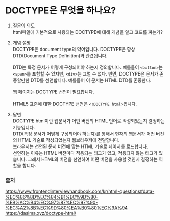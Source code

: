 # DOCTYPE은 무엇을 하나요?

1. 질문의 의도  
   html파일에 기본적으로 사용되는 DOCTYPE에 대해 개념을 알고 코드를 짜는가?

2. 개념 설명  
   DOCTYPE은 document type의 약어입니다. DOCTYPE은 항상 DTD(Document Type Definition)와 관련됩니다.
   <br>  
   DTD는 특정 문서가 어떻게 구성되어야 하는지 정의합니다. 예를들어 `<button>`는 `<span>`를 포함할 수 있지만, `<div>`는 그럴 수 없다. 반면, DOCTYPE은 문서가 존중할만한 DTD를 선언합니다. 예를들어 이 문서는 HTML DTD를 존중한다.
   <br>  
   웹 페이지는 DOCTYPE 선언이 필요합니다.
   <br>  
   HTML5 표준에 대한 DOCTYPE 선언은 `<!DOCTYPE html>`입니다.
3. 답변  
   DOCTYPE html이란 웹문서가 어떤 버전의 HTML 언어로 작성되었는지 결정하는 기능입니다.  
   DTD(특정 문서가 어떻게 구성되어야 하는지)를 통해서 현재의 웹문서가 어떤 버전의 HTML 기술로 작성되었는지 웹브라우저에 전달합니다.  
   브라우저는 선언된 문서 버전에 맞는 HTML 기술로 페이지를 로드합니다.  
   선언하는 이유는 HTML 버전마다 적용되는 태그가 있고, 적용되지 않는 태그가 있습니다. 그래서 HTML의 버전을 선언하여 어떤 버전을 사용할 것인지 결정하는 역할을 합니다.
### 출처
https://www.frontendinterviewhandbook.com/kr/html-questions#data-%EC%86%8D%EC%84%B1%EC%9D%80-%EB%AC%B4%EC%97%87%EC%97%90-%EC%A2%8B%EC%9D%80%EA%B0%80%EC%9A%94
<br>
https://dasima.xyz/doctype-html/
